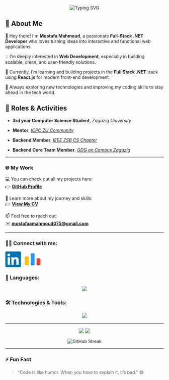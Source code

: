 <p align="center"> 
  <img src="https://readme-typing-svg.herokuapp.com?font=Fira+Code&weight=500&size=30&duration=4000&pause=1000&color=blue&center=true&vCenter=true&width=500&lines=Hi👋🏻,+I'm+Mostafa+Mahmoud;Full-Stack+.NET+Developer" alt="Typing SVG" />
</p>

 ## 🚀 About Me  

👋 Hey there! I'm **Mostafa Mahmoud**, a passionate **Full-Stack .NET Developer** who loves turning ideas into interactive and functional web applications.  

💡 I’m deeply interested in **Web Development**, especially in building scalable, clean, and user-friendly solutions.  

🎯 Currently, I’m learning and building projects in the **Full Stack .NET** track using **React.js** for modern front-end development.  

🧠 Always exploring new technologies and improving my coding skills to stay ahead in the tech world.

## 💼 Roles & Activities  

- **3rd year Computer Science Student**, *Zagazig University*   

- **Mentor**, [*ICPC ZU Community*](https://icpczagazig.org/)  

- **Backend Member**, [*IEEE ZSB CS Chapter*](https://ieee-zsb.org/)
  
- **Backend Core Team Member**, [*GDG on Campus Zagazig*](https://www.facebook.com/Google.DSC.Zagazig?locale=ar_AR) 

---

### 🌐 My Work  
💻 You can check out all my projects here:  
👉 [**GitHub Profile**](https://github.com/Mostafa2115)  

📄 Learn more about my journey and skills:  
👉 [**View My CV**](https://flowcv.com/resume/rh8fe90babm9)  

📫 Feel free to reach out:  
✉️ **mostafaamahmoud075@gmail.com**

---
  

### 🤝🏻 Connect with me: 
<p align="left">  
  <a href="https://www.linkedin.com/in/mostafa-mahmoud-5i" target="blank"><img align="center" src="https://raw.githubusercontent.com/iChiwi/iChiwi/refs/heads/main/src/LinkedIn.png" alt="LinkedIn Profile of Mostafa Mahmoud" height="50" width="50" /></a>&nbsp;&nbsp; 
  <a href="https://codeforces.com/profile/Mostafa3X" target="blank"> <img align="center" src="https://raw.githubusercontent.com/iChiwi/iChiwi/refs/heads/main/src/Codeforces.png" alt="Mostafa3X" height="50" width="50" />
  </a>
</p>  
  
  
### 🧰 Languages:
<p align="center">
  <img src="https://go-skill-icons.vercel.app/api/icons?i=cpp,python,html,css,js,java,php,cs"/>
</p>

### 🛠️ Technologies & Tools:
<p align="center">
  <img src="https://go-skill-icons.vercel.app/api/icons?i=laravel,dotnet,express,mysql,sqlserver,mongodb,supabase,nodejs,tailwind,bootstrap,git,github,postman,vscode,visualstudio"/>
</p>
  
  ---

  
  <p align="center">
      <img src="https://github-readme-stats.vercel.app/api/top-langs?username=mostafa2115&layout=compact&langs_count=6&theme=codeSTACKr" height=150/>
    <img src="https://github-readme-stats.vercel.app/api?username=mostafa2115&show_icons=true&theme=dark" height=150/>
  </p>
<p align="center">
  <img src="https://streak-stats.demolab.com?user=Mostafa2115&theme=tokyonight&hide_border=true" alt="GitHub Streak" />
</p>


  ---

  ### ⚡ Fun Fact  
> “Code is like humor. When you have to explain it, it’s bad.” 😄  

  

<!---
Mostafa2115/Mostafa2115 is a ✨ special ✨ repository because its `README.md` (this file) appears on your GitHub profile.
You can click the Preview link to take a look at your changes.
--->
